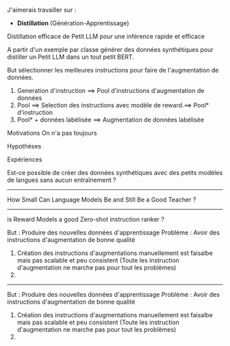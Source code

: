 J'aimerais travailler sur : 
- **Distillation** (Génération-Apprentissage)

Distillation efficace de Petit LLM pour une inférence rapide et efficace  

A partir d'un exemple par classe générer des données synthétiques pour distiller un Petit LLM dans un tout petit BERT.

<!-- Distilling SLM into for fast, cheap,  efficient specialized models.-->



But sélectionner les meilleures instructions pour faire de l'augmentation de données.
 1. Generation d'instruction ==> Pool d'instructions d'augmentation de données
 2. Pool ==> Selection des instructions avec modèle de reward.==> Pool* d'instruction
 3. Pool* + données labélisée ==> Augmentation de données labélisée

Motivations
On n'a pas toujours 

Hypothèses

Expériences



Est-ce possible de créer des données synthétiques avec des petits modèles de langues sans aucun entraînement ? 

----
How Small Can Language Models Be and Still Be a Good Teacher ?




----
is Reward Models a good Zero-shot instruction ranker ?

But : Produire des nouvelles données d'apprentissage
Problème : Avoir des instructions d'augmentation de bonne qualité

1. Création des instructions d'augmentations manuellement est faisalbe mais pas scalable et peu consistent (Toute les instruction d'augmentation ne marche pas pour tout les problèmes)
2. 



---
But : Produire des nouvelles données d'apprentissage
Problème : Avoir des instructions d'augmentation de bonne qualité

1. Création des instructions d'augmentations manuellement est faisalbe mais pas scalable et peu consistent (Toute les instruction d'augmentation ne marche pas pour tout les problèmes)
2. 


